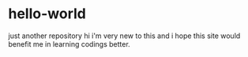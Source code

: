 # hello-world
just another repository
hi
i'm very new to this and i hope this site would benefit me in learning codings better. 
